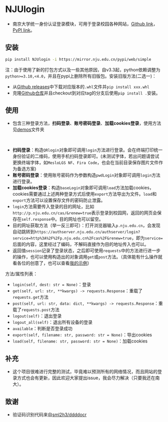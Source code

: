 # NJUlogin

* 南京大学统一身份认证登录模块，可用于登录校园各种网站，[Github link](https://github.com/Do1e/NJUlogin)，[PyPI link](https://pypi.org/project/NJUlogin/)。

## 安装
```bash
pip install NJUlogin -i https://mirror.nju.edu.cn/pypi/web/simple
```

注：由于使用了新的打包方式以及一些其他原因，自v3.3起，python依赖调整为`python>=3.10,<4.0`，并且在pypi上删除所有旧版包。安装旧版方法(二选一)：
* 从[Github releases](https://github.com/Do1e/NJUlogin/releases)中下载对应版本的`.whl`文件并`pip install xxx.whl`
* 克隆[Github仓库](https://github.com/Do1e/NJUlogin.git)并且checkout到对应tag的分支后使用`pip install .`安装。

## 使用
* 包含三种登录方法，**扫码登录**、**账号密码登录**、**加载cookies登录**，使用方法见[demos](demos/)文件夹

</br>

* **扫码登录**：构造`QRlogin`对象即可调用`login`方法进行登录。会在终端打印统一身份验证的二维码，使用手机扫码登录即可。(未测试字体，若出问题请尝试更换终端字体，如`MesloLGS NF`、`Fira Code`，也会在当前目录保存图片文件作为备选方案)
* **账号密码登录**：使用账号密码作为参数构造`pwdLogin`对象即可调用`login`方法进行登录。
* **加载cookies登录**：构造`baseLogin`对象即可调用`load`方法加载cookies，cookies需要通过上述两种登录方式后使用`export`方法导出为文件。`load`和`export`方法可以设置保存文件的密码防止泄露。
* `login`方法需要传入登录的目的网址，比如`http://p.nju.edu.cn/cas/&renew=true`表示登录到校园网，返回的网页会保存在`self.response`中。目的网址也可以留空。
* 目的网址获取方法（举一反三即可）：打开浏览器输入`p.nju.edu.cn`，会发现自动跳转到`https://authserver.nju.edu.cn/authserver/login?service=http%3A%2F%2Fp.nju.edu.cn%2Fcas%2F&renew=true`，即为`service=`后面的内容，这里经过了编码，不解码直接作为目的地址传入也可以。
* 返回值`session`记录了登录状态，之后即可使用`requests`中的方法进行进一步的操作，也可以使用构造出的对象调用`get`或`post`方法。（具体能有什么操作就看各位的创意了，也可以查看[我的示例](https://github.com/Do1e/p-dot-nju-login)）


方法/属性列表：
  * `login(self, dest: str = None)`：登录
  * `get(self, url: str, **kwargs) -> requests.Response`：重载了`requests.get`方法
  * `post(self, url: str, data: dict, **kwargs) -> requests.Response`：重载了`requests.post`方法
  * `logout(self)`：退出登录
  * `logout_all(self)`：退出所有设备的登录
  * `available`：判断是否登录成功
  * `export(self, filename: str, password: str = None)`：导出cookies
  * `load(self, filename: str, password: str = None)`：加载cookies

## 补充
* 这个项目很难进行完整的测试，毕竟难以预测所有的网络情况，而且网站的登录方式也会有更新，因此欢迎大家提出issue，我会尽力解决（只要我还在南大）。

## 致谢
* 验证码识别代码来自[sml2h3/ddddocr](https://github.com/sml2h3/ddddocr)

